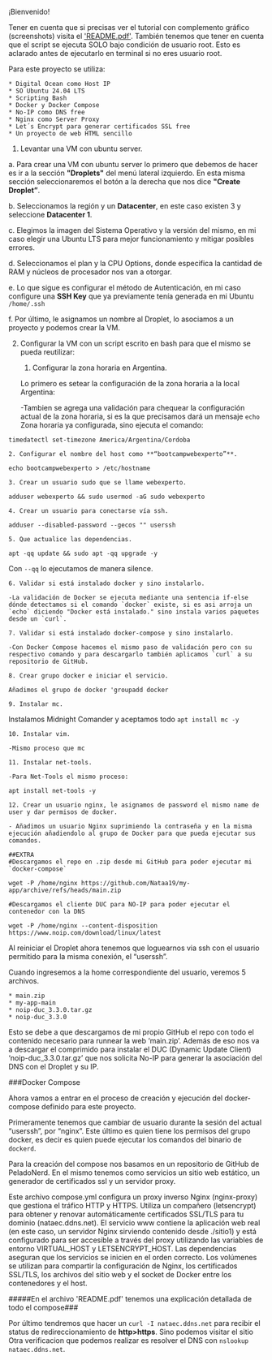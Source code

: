 ¡Bienvenido!

Tener en cuenta que si precisas ver el tutorial con complemento gráfico (screenshots) visita el ['README.pdf'](https://github.com/Nataa19/my-app/blob/main/README.pdf).
También tenemos que tener en cuenta que el script se ejecuta SOLO bajo condición de usuario root. Esto es aclarado antes de ejecutarlo en terminal si no eres usuario root.

Para este proyecto se utiliza:
    
    * Digital Ocean como Host IP
    * SO Ubuntu 24.04 LTS
    * Scripting Bash
    * Docker y Docker Compose
    * No-IP como DNS free
    * Nginx como Server Proxy
    * Let´s Encrypt para generar certificados SSL free
    * Un proyecto de web HTML sencillo

1. Levantar una VM con ubuntu server.    

a. Para crear una VM con ubuntu server lo primero que debemos de hacer es ir a la sección **"Droplets"** del menú lateral izquierdo. En esta misma sección seleccionaremos el botón a la derecha que nos dice **"Create Droplet”**.

b. Seleccionamos la región y un **Datacenter**, en este caso existen 3 y seleccione **Datacenter 1**.

c. Elegimos la imagen del Sistema Operativo y la versión del mismo, en mi caso elegir una Ubuntu LTS para mejor funcionamiento y mitigar posibles errores.

d. Seleccionamos el plan y la CPU Options, donde especifica la cantidad de RAM y núcleos de procesador nos van a otorgar.

e. Lo que sigue es configurar el método de Autenticación, en mi caso configure una **SSH Key** que ya previamente tenía generada en mi Ubuntu `/home/.ssh`

f. Por último, le asignamos un nombre al Droplet, lo asociamos a un proyecto y podemos crear la VM.

2. Configurar la VM con un script escrito en bash para que el mismo se pueda reutilizar: 

    1. Configurar la zona horaria en Argentina.

    Lo primero es setear la configuración de la zona horaria a la local Argentina:
    
    -Tambien se agrega una validación para chequear la configuración actual de la zona horaria, si es la que precisamos dará un mensaje `echo` Zona horaria ya configurada, sino ejecuta el comando: 

  `timedatectl set-timezone America/Argentina/Cordoba` 
    
    2. Configurar el nombre del host como **“bootcampwebexperto”**.

  `echo bootcampwebexperto > /etc/hostname`

    3. Crear un usuario sudo que se llame webexperto.

  `adduser webexperto && sudo usermod -aG sudo webexperto`

    4. Crear un usuario para conectarse vía ssh.

  `adduser --disabled-password --gecos "" userssh`

    5. Que actualice las dependencias.

  `apt -qq update && sudo apt -qq upgrade -y`
  
  Con `--qq` lo ejecutamos de manera silence.

    6. Validar si está instalado docker y sino instalarlo.
    
    -La validación de Docker se ejecuta mediante una sentencia if-else dónde detectamos si el comando `docker` existe, si es asi arroja un `echo` diciendo "Docker está instalado." sino instala varios paquetes desde un `curl`.

    7. Validar si está instalado docker-compose y sino instalarlo.
    
    -Con Docker Compose hacemos el mismo paso de validación pero con su respectivo comando y para descargarlo también aplicamos `curl` a su repositorio de GitHub.

    8. Crear grupo docker e iniciar el servicio.
  
  `Añadimos el grupo de docker 'groupadd docker`

    9. Instalar mc.

  Instalamos Midnight Comander y aceptamos todo `apt install mc -y`

    10. Instalar vim.
    
    -Mismo proceso que mc

    11. Instalar net-tools.
    
    -Para Net-Tools el mismo proceso:
   
  `apt install net-tools -y`

    12. Crear un usuario nginx, le asignamos de password el mismo name de user y dar permisos de docker.
    
    - Añadimos un usuario Nginx suprimiendo la contraseña y en la misma ejecución añadiendolo al grupo de Docker para que pueda ejecutar sus comandos.

    ##EXTRA
    #Descargamos el repo en .zip desde mi GitHub para poder ejecutar mi `docker-compose`

  `wget -P /home/nginx https://github.com/Nataa19/my-app/archive/refs/heads/main.zip`

    #Descargamos el cliente DUC para NO-IP para poder ejecutar el contenedor con la DNS

  `wget -P /home/nginx --content-disposition https://www.noip.com/download/linux/latest`



Al reiniciar el Droplet ahora tenemos que loguearnos via ssh con el usuario permitido para la misma conexión, el “userssh”.

Cuando ingresemos a la home correspondiente del usuario, veremos 5 archivos.

    * main.zip
    * my-app-main
    * noip-duc_3.3.0.tar.gz
    * noip-duc_3.3.0

Esto se debe a que descargamos de mi propio GitHub el repo con todo el contenido necesario para runnear la web ‘main.zip’. 
Además de eso nos va a descargar el comprimido para instalar el DUC (Dynamic Update Client) ‘noip-duc_3.3.0.tar.gz’ que nos solicita No-IP para generar la asociación del DNS con el Droplet y su IP.

###Docker Compose

Ahora vamos a entrar en el proceso de creación y ejecución del docker-compose definido para este proyecto.

Primeramente tenemos que cambiar de usuario durante la sesión del actual “userssh”, por “nginx”. Este último es quien tiene los permisos del grupo docker, es decir es quien puede ejecutar los comandos del binario de `dockerd`.

Para la creación del compose nos basamos en un repositorio de GitHub de PeladoNerd. En el mismo tenemos como servicios un sitio web estático, un generador de certificados ssl y un servidor proxy.

Este archivo compose.yml configura un proxy inverso Nginx (nginx-proxy) que gestiona el tráfico HTTP y HTTPS. Utiliza un compañero (letsencrypt) para obtener y renovar automáticamente certificados SSL/TLS para tu dominio (nataec.ddns.net). El servicio www contiene la aplicación web real (en este caso, un servidor Nginx sirviendo contenido desde ./sitio1) y está configurado para ser accesible a través del proxy utilizando las variables de entorno VIRTUAL_HOST y LETSENCRYPT_HOST. Las dependencias aseguran que los servicios se inicien en el orden correcto. Los volúmenes se utilizan para compartir la configuración de Nginx, los certificados SSL/TLS, los archivos del sitio web y el socket de Docker entre los contenedores y el host.


#####En el archivo 'README.pdf' tenemos una explicación detallada de todo el compose###

Por último tendremos que hacer un `curl -I nataec.ddns.net` para recibir el status de redireccionamiento de **http>https**. Sino podemos visitar el sitio
Otra verificacion que podemos realizar es resolver el DNS con `nslookup nataec.ddns.net`.

